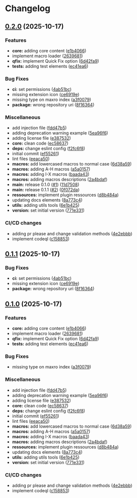 # Changelog

## [0.2.0](https://github.com/tristantheb-Production/mdn-macros-syntax/compare/v0.1.1...v0.2.0) (2025-10-17)


### Features

* **core:** adding core content ([e1b4066](https://github.com/tristantheb-Production/mdn-macros-syntax/commit/e1b406660eb2280cc4a29d08c6f25376b51fe8be))
* implement macro loader ([2639681](https://github.com/tristantheb-Production/mdn-macros-syntax/commit/26396818f1f84c9b0f3c41b1377b455612b32692))
* **qfix:** implement Quick Fix option ([6d42fa9](https://github.com/tristantheb-Production/mdn-macros-syntax/commit/6d42fa9b99b647faab21076dea524f4bff447c48))
* **tests:** adding test elements ([ec41ea6](https://github.com/tristantheb-Production/mdn-macros-syntax/commit/ec41ea683d04b6c74ea5b1dbf95ca5e6e3c8c49e))


### Bug Fixes

* **ci:** set permissions ([4ab51bc](https://github.com/tristantheb-Production/mdn-macros-syntax/commit/4ab51bc5ae4ec794665e7fb69aefc1283c7822a1))
* missing extension icon ([ce6919e](https://github.com/tristantheb-Production/mdn-macros-syntax/commit/ce6919e1e8e6d2236ce64f51cd889bb45d1c8fd4))
* missing type on maxro index ([a3f0079](https://github.com/tristantheb-Production/mdn-macros-syntax/commit/a3f0079de5e89a7e93fd071d3ae97c8bd83edd51))
* **package:** wrong repository uri ([8f16364](https://github.com/tristantheb-Production/mdn-macros-syntax/commit/8f16364b833368d3613cdc0ae0efc8f0ef98ca59))


### Miscellaneous

* add injection file ([fdd47b5](https://github.com/tristantheb-Production/mdn-macros-syntax/commit/fdd47b5b4a6df4b4dc6082e6d612f2453317e09b))
* adding deprecation warning example ([5ea96f6](https://github.com/tristantheb-Production/mdn-macros-syntax/commit/5ea96f662b1625d4b0bae24ba2f7e11c4b9d09ac))
* adding license file ([e387532](https://github.com/tristantheb-Production/mdn-macros-syntax/commit/e387532d4a0738d7877539bf857287b8a637e8b3))
* **core:** clean code ([ec58637](https://github.com/tristantheb-Production/mdn-macros-syntax/commit/ec586376c2ea734d5087c6565c6bb287cca6e66f))
* **deps:** change eslint config ([f2fc6f8](https://github.com/tristantheb-Production/mdn-macros-syntax/commit/f2fc6f8ae0eefcbea34fad20f76425b629ac695b))
* initial commit ([ef55261](https://github.com/tristantheb-Production/mdn-macros-syntax/commit/ef5526132d349179a442e2b1f5d06d440aba16ce))
* lint files ([eeaca50](https://github.com/tristantheb-Production/mdn-macros-syntax/commit/eeaca5040195be9862f0d43030e699bd6cae5862))
* **macros:** add lowercased macros to normal case ([6d38a59](https://github.com/tristantheb-Production/mdn-macros-syntax/commit/6d38a59f42d2e27b60d64548c152437e1bb122ed))
* **macros:** adding A-H macros ([a5a0157](https://github.com/tristantheb-Production/mdn-macros-syntax/commit/a5a0157954d984b4568b220de23be51d59a2f2f3))
* **macros:** adding I-X macros ([baada43](https://github.com/tristantheb-Production/mdn-macros-syntax/commit/baada4363a209eef6d37b63fa5227be953d722aa))
* **macros:** adding macros descriptions ([2a4bdaf](https://github.com/tristantheb-Production/mdn-macros-syntax/commit/2a4bdafa59084c36ee99312c54d195577cfb94fe))
* **main:** release 0.1.0 ([#1](https://github.com/tristantheb-Production/mdn-macros-syntax/issues/1)) ([11d7508](https://github.com/tristantheb-Production/mdn-macros-syntax/commit/11d7508a5b8bf141969ef188c349eb165316cda0))
* **main:** release 0.1.1 ([#2](https://github.com/tristantheb-Production/mdn-macros-syntax/issues/2)) ([0f072da](https://github.com/tristantheb-Production/mdn-macros-syntax/commit/0f072da40b2f080c6b590bdd7884c3a85386dc68))
* **ressources:** implement plugin ressources ([d8b484a](https://github.com/tristantheb-Production/mdn-macros-syntax/commit/d8b484ad0e8e19c09937f3e317a15bad7a4475bd))
* updating docs elements ([8a773c4](https://github.com/tristantheb-Production/mdn-macros-syntax/commit/8a773c4a102f4a89990b5b74fb342d46ab4d3d1f))
* **utils:** adding utils tools ([6e1b425](https://github.com/tristantheb-Production/mdn-macros-syntax/commit/6e1b425f87729a2719f72d9f65a9da4e0f3f2106))
* **version:** set initial version ([771e331](https://github.com/tristantheb-Production/mdn-macros-syntax/commit/771e331f335d4bb4e90fd4b7a1269d606cfaf397))


### CI/CD changes

* adding pr please and change validation methods ([4e2ebbb](https://github.com/tristantheb-Production/mdn-macros-syntax/commit/4e2ebbb4f9306ccdbcc8aa767698e6a5cfd91439))
* implement codeql ([c158853](https://github.com/tristantheb-Production/mdn-macros-syntax/commit/c1588531fc4b20cb0c30a7e5072ff658852b32c6))

## [0.1.1](https://github.com/tristantheb-Production/mdn-macros-syntax/compare/v0.1.0...v0.1.1) (2025-10-17)


### Bug Fixes

* **ci:** set permissions ([4ab51bc](https://github.com/tristantheb-Production/mdn-macros-syntax/commit/4ab51bc5ae4ec794665e7fb69aefc1283c7822a1))
* missing extension icon ([ce6919e](https://github.com/tristantheb-Production/mdn-macros-syntax/commit/ce6919e1e8e6d2236ce64f51cd889bb45d1c8fd4))
* **package:** wrong repository uri ([8f16364](https://github.com/tristantheb-Production/mdn-macros-syntax/commit/8f16364b833368d3613cdc0ae0efc8f0ef98ca59))

## [0.1.0](https://github.com/tristantheb-Production/mdn-macros-syntax/compare/v0.0.1...v0.1.0) (2025-10-17)


### Features

* **core:** adding core content ([e1b4066](https://github.com/tristantheb-Production/mdn-macros-syntax/commit/e1b406660eb2280cc4a29d08c6f25376b51fe8be))
* implement macro loader ([2639681](https://github.com/tristantheb-Production/mdn-macros-syntax/commit/26396818f1f84c9b0f3c41b1377b455612b32692))
* **qfix:** implement Quick Fix option ([6d42fa9](https://github.com/tristantheb-Production/mdn-macros-syntax/commit/6d42fa9b99b647faab21076dea524f4bff447c48))
* **tests:** adding test elements ([ec41ea6](https://github.com/tristantheb-Production/mdn-macros-syntax/commit/ec41ea683d04b6c74ea5b1dbf95ca5e6e3c8c49e))


### Bug Fixes

* missing type on maxro index ([a3f0079](https://github.com/tristantheb-Production/mdn-macros-syntax/commit/a3f0079de5e89a7e93fd071d3ae97c8bd83edd51))


### Miscellaneous

* add injection file ([fdd47b5](https://github.com/tristantheb-Production/mdn-macros-syntax/commit/fdd47b5b4a6df4b4dc6082e6d612f2453317e09b))
* adding deprecation warning example ([5ea96f6](https://github.com/tristantheb-Production/mdn-macros-syntax/commit/5ea96f662b1625d4b0bae24ba2f7e11c4b9d09ac))
* adding license file ([e387532](https://github.com/tristantheb-Production/mdn-macros-syntax/commit/e387532d4a0738d7877539bf857287b8a637e8b3))
* **core:** clean code ([ec58637](https://github.com/tristantheb-Production/mdn-macros-syntax/commit/ec586376c2ea734d5087c6565c6bb287cca6e66f))
* **deps:** change eslint config ([f2fc6f8](https://github.com/tristantheb-Production/mdn-macros-syntax/commit/f2fc6f8ae0eefcbea34fad20f76425b629ac695b))
* initial commit ([ef55261](https://github.com/tristantheb-Production/mdn-macros-syntax/commit/ef5526132d349179a442e2b1f5d06d440aba16ce))
* lint files ([eeaca50](https://github.com/tristantheb-Production/mdn-macros-syntax/commit/eeaca5040195be9862f0d43030e699bd6cae5862))
* **macros:** add lowercased macros to normal case ([6d38a59](https://github.com/tristantheb-Production/mdn-macros-syntax/commit/6d38a59f42d2e27b60d64548c152437e1bb122ed))
* **macros:** adding A-H macros ([a5a0157](https://github.com/tristantheb-Production/mdn-macros-syntax/commit/a5a0157954d984b4568b220de23be51d59a2f2f3))
* **macros:** adding I-X macros ([baada43](https://github.com/tristantheb-Production/mdn-macros-syntax/commit/baada4363a209eef6d37b63fa5227be953d722aa))
* **macros:** adding macros descriptions ([2a4bdaf](https://github.com/tristantheb-Production/mdn-macros-syntax/commit/2a4bdafa59084c36ee99312c54d195577cfb94fe))
* **ressources:** implement plugin ressources ([d8b484a](https://github.com/tristantheb-Production/mdn-macros-syntax/commit/d8b484ad0e8e19c09937f3e317a15bad7a4475bd))
* updating docs elements ([8a773c4](https://github.com/tristantheb-Production/mdn-macros-syntax/commit/8a773c4a102f4a89990b5b74fb342d46ab4d3d1f))
* **utils:** adding utils tools ([6e1b425](https://github.com/tristantheb-Production/mdn-macros-syntax/commit/6e1b425f87729a2719f72d9f65a9da4e0f3f2106))
* **version:** set initial version ([771e331](https://github.com/tristantheb-Production/mdn-macros-syntax/commit/771e331f335d4bb4e90fd4b7a1269d606cfaf397))


### CI/CD changes

* adding pr please and change validation methods ([4e2ebbb](https://github.com/tristantheb-Production/mdn-macros-syntax/commit/4e2ebbb4f9306ccdbcc8aa767698e6a5cfd91439))
* implement codeql ([c158853](https://github.com/tristantheb-Production/mdn-macros-syntax/commit/c1588531fc4b20cb0c30a7e5072ff658852b32c6))
